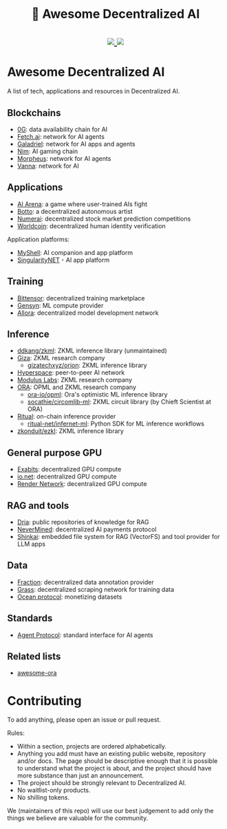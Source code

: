 <h1 align="center">
	🦾 Awesome Decentralized AI
	<p align="center">
		<a href="https://discord.com/invite/bHnFgSTKrP" target="_blank">
			<img src="https://img.shields.io/discord/1133675019478782072?label=Join%20Discord">
		</a>
		<a href="https://twitter.com/e2b_dev" target="_blank">
			<img src="https://img.shields.io/twitter/follow/Galadriel_AI">
		</a>
	</p>
</h1>


# Awesome Decentralized AI

A list of tech, applications and resources in Decentralized AI.

## Blockchains

* [0G](https://0g.ai/): data availability chain for AI
* [Fetch.ai](https://fetch.ai/): network for AI agents
* [Galadriel](https://galadriel.com/): network for AI apps and agents
* [Nim](https://nim.network/): AI gaming chain
* [Morpheus](https://github.com/MorpheusAIs/Docs): network for AI agents
* [Vanna](https://www.vannalabs.ai/): network for AI

## Applications
* [AI Arena](https://gtarena.super.site/): a game where user-trained AIs fight
* [Botto](https://twitter.com/bottoproject): a decentralized autonomous artist
* [Numerai](https://numer.ai/): decentralized stock market prediction competitions
* [Worldcoin](https://worldcoin.org/): decentralized human identity verification

Application platforms:

* [MyShell](https://myshell.ai/): AI companion and app platform
* [SingularityNET](https://singularitynet.io/) - AI app platform


## Training

* [Bittensor](https://bittensor.com/): decentralized training marketplace
* [Gensyn](https://www.gensyn.ai/): ML compute provider
* [Allora](https://www.allora.network/): decentralized model development network

## Inference

* [ddkang/zkml](https://github.com/ddkang/zkml): ZKML inference library (unmaintained)
* [Giza](https://www.gizatech.xyz/): ZKML research company
    * [gizatechxyz/orion](https://github.com/gizatechxyz/orion): ZKML inference library
* [Hyperspace](https://aios.network/): peer-to-peer AI network
* [Modulus Labs](https://www.modulus.xyz/): ZKML research company
* [ORA](https://www.ora.io/): OPML and ZKML research company
    * [ora-io/opml](https://github.com/ora-io/opml): Ora's optimistic ML inference library
    * [socathie/circomlib-ml](https://github.com/socathie/circomlib-ml): ZKML circuit library (by Chieft Scientist at ORA)
* [Ritual](https://docs.ritual.net/): on-chain inference provider
	* [ritual-net/infernet-ml](https://github.com/ritual-net/infernet-ml): Python SDK for ML inference workflows
* [zkonduit/ezkl](https://github.com/zkonduit/ezkl): ZKML inference library


## General purpose GPU

* [Exabits](https://www.exabits.ai/): decentralized GPU compute
* [io.net](https://io.net/): decentralized GPU compute
* [Render Network](https://rendernetwork.com/): decentralized GPU compute


## RAG and tools
* [Dria](https://dria.co/): public repositories of knowledge for RAG
* [NeverMined](https://nevermined.io/): decentralized AI payments protocol
* [Shinkai](https://www.shinkai.com/): embedded file system for RAG (VectorFS) and tool provider for LLM apps

## Data

* [Fraction](https://fractionai.xyz/): decentralized data annotation provider
* [Grass](https://www.getgrass.io/): decentralized scraping network for training data
* [Ocean protocol](https://oceanprotocol.com): monetizing datasets


## Standards

* [Agent Protocol](https://agentprotocol.ai/): standard interface for AI agents


## Related lists
* [awesome-ora](https://github.com/ora-io/awesome-ora)

# Contributing

To add anything, please open an issue or pull request.

Rules: 
* Within a section, projects are ordered alphabetically.
* Anything you add must have an existing public website, repository and/or docs. The page should be descriptive enough that it is possible to understand what the project is about, and the project should have more substance than just an announcement.
* The project should be strongly relevant to Decentralized AI.
* No waitlist-only products.
* No shilling tokens.

We (maintainers of this repo) will use our best judgement to add only the things we believe are valuable for the community.
